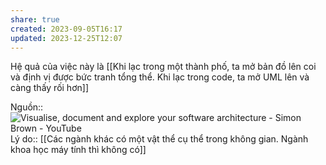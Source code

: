 ```yaml
---
share: true
created: 2023-09-05T16:17
updated: 2023-12-25T12:07
---
```

Hệ quả của việc này là [[Khi lạc trong một thành phố, ta mở bản đồ lên coi và định vị được bức tranh tổng thể. Khi lạc trong code, ta mở UML lên và càng thấy rối hơn]]

Nguồn:: ![Visualise, document and explore your software architecture - Simon Brown - YouTube](https://youtu.be/Ym9nhVZs89o?si=VFspKff5BpUvvQSH)
Lý do:: [[Các ngành khác có một vật thể cụ thể trong không gian. Ngành khoa học máy tính thì không có]] 